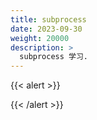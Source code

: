 ```yaml
---
title: subprocess
date: 2023-09-30
weight: 20000
description: >
  subprocess 学习.
---
```

{{< alert >}}

{{< /alert >}}

##




























